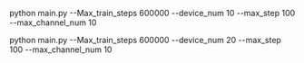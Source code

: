 python main.py --Max_train_steps 600000 --device_num 10 --max_step 100 --max_channel_num 10


python main.py --Max_train_steps 600000 --device_num 20 --max_step 100 --max_channel_num 10